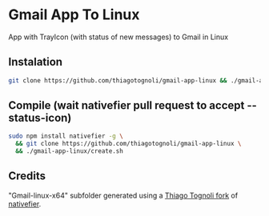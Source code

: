 # Gmail App To Linux

App with TrayIcon (with status of new messages) to Gmail in Linux


## Instalation
```bash
git clone https://github.com/thiagotognoli/gmail-app-linux && ./gmail-app-linux/install.sh
```

## Compile (wait nativefier pull request to accept --status-icon)
```bash
sudo npm install nativefier -g \
  && git clone https://github.com/thiagotognoli/gmail-app-linux \
  && ./gmail-app-linux/create.sh
```

## Credits
"Gmail-linux-x64" subfolder generated using a [Thiago Tognoli fork](https://github.com/thiagotognoli/nativefier/tree/feature/iconStatus) of [nativefier](https://github.com/jiahaog/nativefier).


